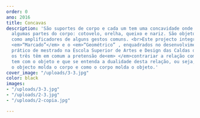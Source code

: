 ```yaml
---
order: 0
ano: 2016
title: Concavas
description: 'São suportes de corpo e cada um tem uma concavidade onde pousam e encaixam
  algumas partes do corpo: cotovelo, orelha, queixo e nariz. São objetos que servem
  como amplificadores de alguns gestos comuns. <br>Este projecto integra-se nos projetos
  <em>“Marcado”</em> e o <em>“Geométrico” , enquadrados no desenvolvimento do projeto
  prático de mestrado na Escola Superior de Artes e Design das Caldas da Rainha </em>e
  os três têm em comum a pretensão de<em> </em>contrariar a relação comum que o corpo
  tem com o objeto e que se entenda a dualidade desta relação, ou seja, como é que
  o objecto molda o corpo e como o corpo molda o objeto.'
cover_image: "/uploads/3-3.jpg"
color: black
images:
- "/uploads/3-3.jpg"
- "/uploads/2-3.jpg"
- "/uploads/2-copia.jpg"

---
```

